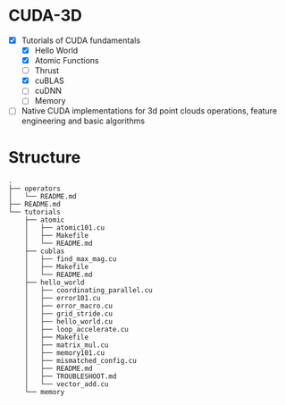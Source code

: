# CUDA-3D

- [X] Tutorials of CUDA fundamentals
  - [X] Hello World
  - [X] Atomic Functions
  - [ ] Thrust
  - [X] cuBLAS
  - [ ] cuDNN
  - [ ] Memory
- [ ] Native CUDA implementations for 3d point clouds operations, feature engineering and basic algorithms

# Structure

```
.
├── operators
│   └── README.md
├── README.md
└── tutorials
    ├── atomic
    │   ├── atomic101.cu
    │   ├── Makefile
    │   └── README.md
    ├── cublas
    │   ├── find_max_mag.cu
    │   ├── Makefile
    │   └── README.md
    ├── hello_world
    │   ├── coordinating_parallel.cu
    │   ├── error101.cu
    │   ├── error_macro.cu
    │   ├── grid_stride.cu
    │   ├── hello_world.cu
    │   ├── loop_accelerate.cu
    │   ├── Makefile
    │   ├── matrix_mul.cu
    │   ├── memory101.cu
    │   ├── mismatched_config.cu
    │   ├── README.md
    │   ├── TROUBLESHOOT.md
    │   └── vector_add.cu
    └── memory
```
